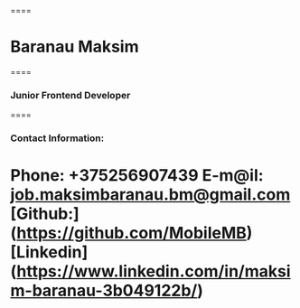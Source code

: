 ====
# Baranau Maksim
====
### Junior Frontend Developer
====
### Contact Information:
**Phone:** +375256907439
**E-m@il:** job.maksimbaranau.bm@gmail.com
[**Github:**] (https://github.com/MobileMB)
[**Linkedin**] (https://www.linkedin.com/in/maksim-baranau-3b049122b/)
====